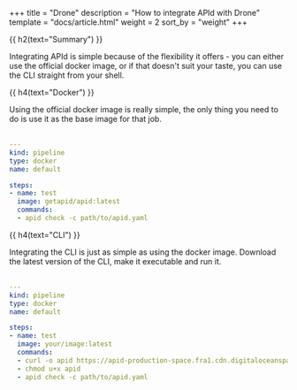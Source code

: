 +++
title = "Drone"
description = "How to integrate APId with Drone"
template = "docs/article.html"
weight = 2
sort_by = "weight"
+++

{{ h2(text="Summary") }}

Integrating APId is simple because of the flexibility it offers - you can either use the official docker image, or if that doesn't suit your taste, 
you can use the CLI straight from your shell.

{{ h4(text="Docker") }}

Using the official docker image is really simple, the only thing you need to do is use it as the base image for that job.
<br><br>

```yaml
---
kind: pipeline
type: docker
name: default

steps:
- name: test
  image: getapid/apid:latest
  commands:
  - apid check -c path/to/apid.yaml
```

{{ h4(text="CLI") }}

Integrating the CLI is just as simple as using the docker image. Download the latest version of the CLI, make it executable and run it.
<br><br>

```yaml
---
kind: pipeline
type: docker
name: default

steps:
- name: test
  image: your/image:latest
  commands:
  - curl -o apid https://apid-production-space.fra1.cdn.digitaloceanspaces.com/cli/latest/apid-latest-linux-amd64
  - chmod u+x apid
  - apid check -c path/to/apid.yaml
```